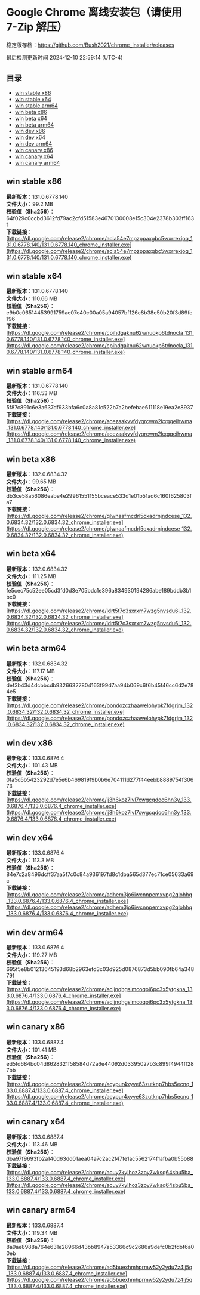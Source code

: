 # Google Chrome 离线安装包（请使用 7-Zip 解压）
稳定版存档：<https://github.com/Bush2021/chrome_installer/releases>

最后检测更新时间
2024-12-10 22:59:14 (UTC-4)

## 目录
* [win stable x86](https://github.com/Bush2021/chrome_installer?tab=readme-ov-file#win-stable-x86)
* [win stable x64](https://github.com/Bush2021/chrome_installer?tab=readme-ov-file#win-stable-x64)
* [win stable arm64](https://github.com/Bush2021/chrome_installer?tab=readme-ov-file#win-stable-arm64)
* [win beta x86](https://github.com/Bush2021/chrome_installer?tab=readme-ov-file#win-beta-x86)
* [win beta x64](https://github.com/Bush2021/chrome_installer?tab=readme-ov-file#win-beta-x64)
* [win beta arm64](https://github.com/Bush2021/chrome_installer?tab=readme-ov-file#win-beta-arm64)
* [win dev x86](https://github.com/Bush2021/chrome_installer?tab=readme-ov-file#win-dev-x86)
* [win dev x64](https://github.com/Bush2021/chrome_installer?tab=readme-ov-file#win-dev-x64)
* [win dev arm64](https://github.com/Bush2021/chrome_installer?tab=readme-ov-file#win-dev-arm64)
* [win canary x86](https://github.com/Bush2021/chrome_installer?tab=readme-ov-file#win-canary-x86)
* [win canary x64](https://github.com/Bush2021/chrome_installer?tab=readme-ov-file#win-canary-x64)
* [win canary arm64](https://github.com/Bush2021/chrome_installer?tab=readme-ov-file#win-canary-arm64)

## win stable x86
**最新版本**：131.0.6778.140  
**文件大小**：99.2 MB  
**校验值（Sha256）**：64f029c0ccbd3612fd79ac2cfd51583e4670130008e15c304e2378b303ff163f  
**下载链接**：[https://dl.google.com/release2/chrome/acla54e7mpzppaxgbc5wxrrexjoq_131.0.6778.140/131.0.6778.140_chrome_installer.exe](https://dl.google.com/release2/chrome/acla54e7mpzppaxgbc5wxrrexjoq_131.0.6778.140/131.0.6778.140_chrome_installer.exe)  

## win stable x64
**最新版本**：131.0.6778.140  
**文件大小**：110.66 MB  
**校验值（Sha256）**：e9b0c06514453991759ae07e40c00a05a94057bf126c8b38e50b20f3d89fe196  
**下载链接**：[https://dl.google.com/release2/chrome/cpihdgaknu62wnuokp6tdnocla_131.0.6778.140/131.0.6778.140_chrome_installer.exe](https://dl.google.com/release2/chrome/cpihdgaknu62wnuokp6tdnocla_131.0.6778.140/131.0.6778.140_chrome_installer.exe)  

## win stable arm64
**最新版本**：131.0.6778.140  
**文件大小**：116.53 MB  
**校验值（Sha256）**：5f87c891c6e3a637df933bfa6c0a8a81c522b7a2befebae611118e19ea2e8937  
**下载链接**：[https://dl.google.com/release2/chrome/acezaakvvfdyqrcwm2kxggeihwma_131.0.6778.140/131.0.6778.140_chrome_installer.exe](https://dl.google.com/release2/chrome/acezaakvvfdyqrcwm2kxggeihwma_131.0.6778.140/131.0.6778.140_chrome_installer.exe)  

## win beta x86
**最新版本**：132.0.6834.32  
**文件大小**：99.65 MB  
**校验值（Sha256）**：db3ce58a56086eabe4e29961551155bceace533d1e01b51ad6c160f625803fa7  
**下载链接**：[https://dl.google.com/release2/chrome/glwnaafmcdrl5oxadrnjndcese_132.0.6834.32/132.0.6834.32_chrome_installer.exe](https://dl.google.com/release2/chrome/glwnaafmcdrl5oxadrnjndcese_132.0.6834.32/132.0.6834.32_chrome_installer.exe)  

## win beta x64
**最新版本**：132.0.6834.32  
**文件大小**：111.25 MB  
**校验值（Sha256）**：fe5cec75c52ee05cd3fd0d3e705bdc1e396a834930194286abe189bddb3b1bc0  
**下载链接**：[https://dl.google.com/release2/chrome/ldrt5t7c3sxrxm7wzg5nvsdu6i_132.0.6834.32/132.0.6834.32_chrome_installer.exe](https://dl.google.com/release2/chrome/ldrt5t7c3sxrxm7wzg5nvsdu6i_132.0.6834.32/132.0.6834.32_chrome_installer.exe)  

## win beta arm64
**最新版本**：132.0.6834.32  
**文件大小**：117.17 MB  
**校验值（Sha256）**：def3b43d4dcbbcdb93266327804163f99d7aa94b069c6f6b45f46cc6d2e784e5  
**下载链接**：[https://dl.google.com/release2/chrome/pondozczhaawelohypk7fdgrjm_132.0.6834.32/132.0.6834.32_chrome_installer.exe](https://dl.google.com/release2/chrome/pondozczhaawelohypk7fdgrjm_132.0.6834.32/132.0.6834.32_chrome_installer.exe)  

## win dev x86
**最新版本**：133.0.6876.4  
**文件大小**：101.43 MB  
**校验值（Sha256）**：0fa5d5b5423292d7e5e6b469819f9b0b6e704111d277f44eebb8889754f30673  
**下载链接**：[https://dl.google.com/release2/chrome/jj3h6koz7lvl7cwgcqdoc6hn3y_133.0.6876.4/133.0.6876.4_chrome_installer.exe](https://dl.google.com/release2/chrome/jj3h6koz7lvl7cwgcqdoc6hn3y_133.0.6876.4/133.0.6876.4_chrome_installer.exe)  

## win dev x64
**最新版本**：133.0.6876.4  
**文件大小**：113.3 MB  
**校验值（Sha256）**：84e7c2a8496dcff37aa5f7c0c84a936197fd8c1dba565d377ec71ce05633a69c  
**下载链接**：[https://dl.google.com/release2/chrome/adhem3jo6iwcnnpemxvpg2qlohhq_133.0.6876.4/133.0.6876.4_chrome_installer.exe](https://dl.google.com/release2/chrome/adhem3jo6iwcnnpemxvpg2qlohhq_133.0.6876.4/133.0.6876.4_chrome_installer.exe)  

## win dev arm64
**最新版本**：133.0.6876.4  
**文件大小**：119.27 MB  
**校验值（Sha256）**：695f5e8b01213645193d68b2963efd3c03d925d0876873d5bb090fb64a34879f  
**下载链接**：[https://dl.google.com/release2/chrome/acljnqhgslmcoqoi6pc3x5ytgkna_133.0.6876.4/133.0.6876.4_chrome_installer.exe](https://dl.google.com/release2/chrome/acljnqhgslmcoqoi6pc3x5ytgkna_133.0.6876.4/133.0.6876.4_chrome_installer.exe)  

## win canary x86
**最新版本**：133.0.6887.4  
**文件大小**：101.41 MB  
**校验值（Sha256）**：ed5fd684bc04d8628321f58584d72a6e44092d03395027b3c899f4944ff287bb  
**下载链接**：[https://dl.google.com/release2/chrome/acypur4xyve63zutknp7hbs5ecnq_133.0.6887.4/133.0.6887.4_chrome_installer.exe](https://dl.google.com/release2/chrome/acypur4xyve63zutknp7hbs5ecnq_133.0.6887.4/133.0.6887.4_chrome_installer.exe)  

## win canary x64
**最新版本**：133.0.6887.4  
**文件大小**：113.46 MB  
**校验值（Sha256）**：dba97f9693fb2a140d63dd01aea04a7c2ac2f47fe1ac5562174f1afba0b55b88  
**下载链接**：[https://dl.google.com/release2/chrome/acuy7kylhoz3zoy7wksq64sbu5ba_133.0.6887.4/133.0.6887.4_chrome_installer.exe](https://dl.google.com/release2/chrome/acuy7kylhoz3zoy7wksq64sbu5ba_133.0.6887.4/133.0.6887.4_chrome_installer.exe)  

## win canary arm64
**最新版本**：133.0.6887.4  
**文件大小**：119.34 MB  
**校验值（Sha256）**：8a9ae8988a764e631e28966d43bb8947a53366c9c2686a9defc0b2fdbf6a00eb  
**下载链接**：[https://dl.google.com/release2/chrome/ad5buexhmhprmw52y2ydu7z4lj5q_133.0.6887.4/133.0.6887.4_chrome_installer.exe](https://dl.google.com/release2/chrome/ad5buexhmhprmw52y2ydu7z4lj5q_133.0.6887.4/133.0.6887.4_chrome_installer.exe)  

